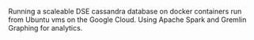 Running a scaleable DSE cassandra database on docker containers run from Ubuntu vms on the Google Cloud. Using Apache Spark and Gremlin Graphing for analytics.